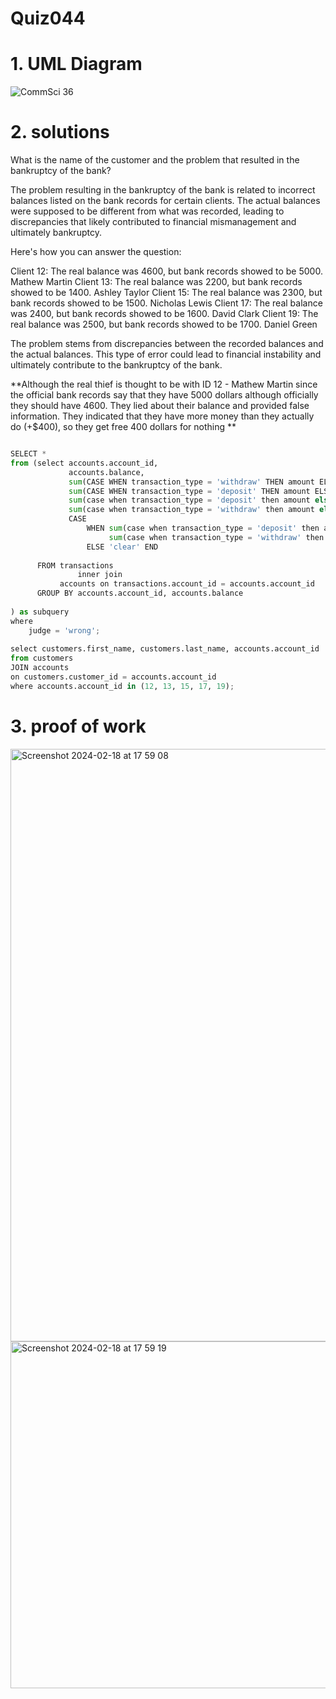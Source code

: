# Quiz044



# 1. UML Diagram

![CommSci 36](https://github.com/Rokyyz/Unit3/assets/134658259/ccfc0adf-4df0-401c-9e66-822816b129c3)



# 2. solutions

What is the name of the customer and the problem that resulted in the bankruptcy of the bank?

The problem resulting in the bankruptcy of the bank is related to incorrect balances listed on the bank records for certain clients. The actual balances were supposed to be different from what was recorded, leading to discrepancies that likely contributed to financial mismanagement and ultimately bankruptcy.

Here's how you can answer the question:

Client 12: The real balance was 4600, but bank records showed to be 5000. Mathew Martin
Client 13: The real balance was 2200, but bank records showed to be 1400. Ashley Taylor
Client 15: The real balance was 2300, but bank records showed to be 1500. Nicholas Lewis
Client 17: The real balance was 2400, but bank records showed to be 1600. David Clark
Client 19: The real balance was 2500, but bank records showed to be 1700. Daniel Green


The problem stems from discrepancies between the recorded balances and the actual balances. This type of error could lead to financial instability and ultimately contribute to the bankruptcy of the bank.

**Although the real thief is thought to be with ID 12 - Mathew Martin since the official bank records say that they have 5000 dollars although officially they should have 4600. They lied about their balance and provided false information. They indicated that they have more money than they actually do (+$400), so they get free 400 dollars for nothing **

```.py

SELECT *                                                                                                                                                                                                                                                  
from (select accounts.account_id,                                                                                                                                                                                                                         
             accounts.balance,                                                                                                                                                                                                                            
             sum(CASE WHEN transaction_type = 'withdraw' THEN amount ELSE 0 END) AS withdraw,                                                                                                                                                             
             sum(CASE WHEN transaction_type = 'deposit' THEN amount ELSE 0 END)  AS deposit,                                                                                                                                                              
             sum(case when transaction_type = 'deposit' then amount else 0 end) -                                                                                                                                                                         
             sum(case when transaction_type = 'withdraw' then amount else 0 end) as real_balance,                                                                                                                                                         
             CASE                                                                                                                                                                                                                                         
                 WHEN sum(case when transaction_type = 'deposit' then amount else 0 end) -                                                                                                                                                                
                      sum(case when transaction_type = 'withdraw' then amount else 0 end) != balance THEN 'wrong'                                                                                                                                         
                 ELSE 'clear' END                                                AS 'judge'                                                                                                                                                               
                                                                                                                                                                                                                                                          
      FROM transactions                                                                                                                                                                                                                                   
               inner join                                                                                                                                                                                                                                 
           accounts on transactions.account_id = accounts.account_id                                                                                                                                                                                      
      GROUP BY accounts.account_id, accounts.balance                                                                                                                                                                                                      
                                                                                                                                                                                                                                                          
) as subquery                                                                                                                                                                                                                                             
where                                                                                                                                                                                                                                                     
    judge = 'wrong';                                                                                                                                                                                                                                      
                                                                                                                                                                                                                                                          
select customers.first_name, customers.last_name, accounts.account_id                                                                                                                                                                                     
from customers                                                                                                                                                                                                                                            
JOIN accounts                                                                                                                                                                                                                                             
on customers.customer_id = accounts.account_id                                                                                                                                                                                                            
where accounts.account_id in (12, 13, 15, 17, 19);                                                                                                                                                                                                        
```


# 3. proof of work
<img width="948" alt="Screenshot 2024-02-18 at 17 59 08" src="https://github.com/Rokyyz/Unit3/assets/134658259/c03a86e3-b50c-40f5-ad0c-6166ff82c267">
<img width="555" alt="Screenshot 2024-02-18 at 17 59 19" src="https://github.com/Rokyyz/Unit3/assets/134658259/4b6e39c6-bc30-4ff7-8fbd-140457362a6d">

